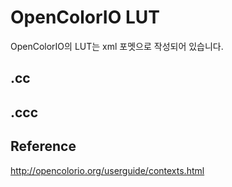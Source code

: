 # OpenColorIO LUT
OpenColorIO의 LUT는 xml 포멧으로 작성되어 있습니다.

## .cc

## .ccc

## Reference
http://opencolorio.org/userguide/contexts.html